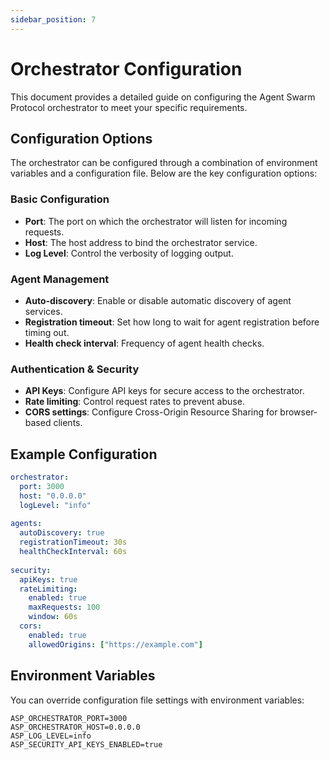 ```yaml
---
sidebar_position: 7
---
```


# Orchestrator Configuration

This document provides a detailed guide on configuring the Agent Swarm Protocol orchestrator to meet your specific requirements.

## Configuration Options

The orchestrator can be configured through a combination of environment variables and a configuration file. Below are the key configuration options:

### Basic Configuration

- **Port**: The port on which the orchestrator will listen for incoming requests.
- **Host**: The host address to bind the orchestrator service.
- **Log Level**: Control the verbosity of logging output.

### Agent Management

- **Auto-discovery**: Enable or disable automatic discovery of agent services.
- **Registration timeout**: Set how long to wait for agent registration before timing out.
- **Health check interval**: Frequency of agent health checks.

### Authentication & Security

- **API Keys**: Configure API keys for secure access to the orchestrator.
- **Rate limiting**: Control request rates to prevent abuse.
- **CORS settings**: Configure Cross-Origin Resource Sharing for browser-based clients.

## Example Configuration

```yaml
orchestrator:
  port: 3000
  host: "0.0.0.0"
  logLevel: "info"
  
agents:
  autoDiscovery: true
  registrationTimeout: 30s
  healthCheckInterval: 60s
  
security:
  apiKeys: true
  rateLimiting:
    enabled: true
    maxRequests: 100
    window: 60s
  cors:
    enabled: true
    allowedOrigins: ["https://example.com"]
```

## Environment Variables

You can override configuration file settings with environment variables:

```
ASP_ORCHESTRATOR_PORT=3000
ASP_ORCHESTRATOR_HOST=0.0.0.0
ASP_LOG_LEVEL=info
ASP_SECURITY_API_KEYS_ENABLED=true
``` 
